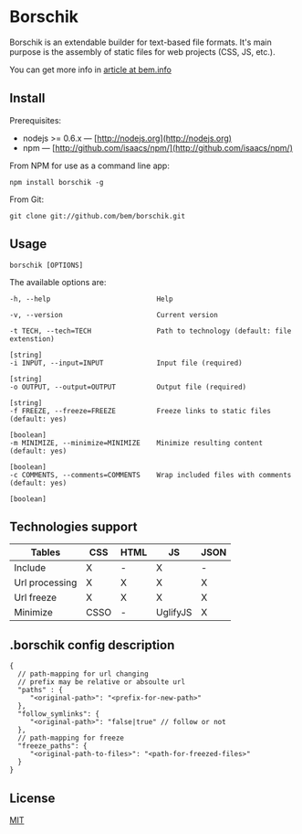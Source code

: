 # Borschik

Borschik is an extendable builder for text-based file formats.
It's main purpose is the assembly of static files for web projects (CSS, JS, etc.).

You can get more info in [article at bem.info](http://bem.info/articles/borschik)

## Install

Prerequisites:

* nodejs >= 0.6.x&nbsp;— [http://nodejs.org](http://nodejs.org)
* npm&nbsp;— [http://github.com/isaacs/npm/](http://github.com/isaacs/npm/)

From NPM for use as a command line app:

    npm install borschik -g

From Git:

    git clone git://github.com/bem/borschik.git

## Usage

```
borschik [OPTIONS]
```

The available options are:

    -h, --help                          Help

    -v, --version                       Current version

    -t TECH, --tech=TECH                Path to technology (default: file extenstion)
                                                                          [string]
    -i INPUT, --input=INPUT             Input file (required)
                                                                          [string]
    -o OUTPUT, --output=OUTPUT          Output file (required)
                                                                          [string]
    -f FREEZE, --freeze=FREEZE          Freeze links to static files (default: yes)
                                                                          [boolean]
    -m MINIMIZE, --minimize=MINIMIZE    Minimize resulting content (default: yes)
                                                                          [boolean]
    -c COMMENTS, --comments=COMMENTS    Wrap included files with comments (default: yes)
                                                                          [boolean]

## Technologies support

| Tables         | CSS  | HTML   | JS        | JSON   |
| -------------  | ---- | ----   | ---       | ----   |
| Include        | X    | -      | X         | -      |
| Url processing | X    | X      | X         | X      |
| Url freeze     | X    | X      | X         | X      |
| Minimize       | CSSO | -      | UglifyJS  | X      |

## .borschik config description
```
{
  // path-mapping for url changing
  // prefix may be relative or absoulte url
  "paths" : {
     "<original-path>": "<prefix-for-new-path>"
  },
  "follow_symlinks": {
     "<original-path>": "false|true" // follow or not
  },
  // path-mapping for freeze
  "freeze_paths": {
     "<original-path-to-files>": "<path-for-freezed-files>"
  }
}
```


## License
[MIT](/MIT-LICENSE.txt)
